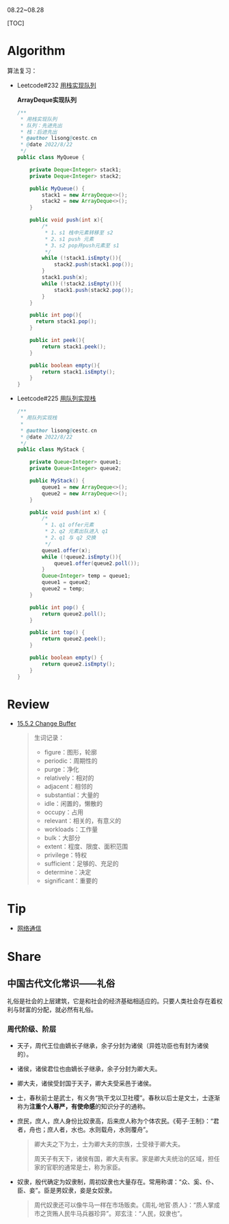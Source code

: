 08.22~08.28

[TOC]

# Algorithm

算法复习：

- Leetcode#232 [用栈实现队列](https://leetcode.cn/problems/implement-queue-using-stacks/)

  **ArrayDeque实现队列**

  ```java
  /**
   * 用栈实现队列
   * 队列：先进先出
   * 栈：后进先出
   * @author lisong@cestc.cn
   * @date 2022/8/22
   */
  public class MyQueue {
  
      private Deque<Integer> stack1;
      private Deque<Integer> stack2;
  
      public MyQueue() {
          stack1 = new ArrayDeque<>();
          stack2 = new ArrayDeque<>();
      }
  
      public void push(int x){
          /*
           * 1、s1 栈中元素转移至 s2
           * 2、s1 push 元素
           * 3、s2 pop并push元素至 s1
           */
          while (!stack1.isEmpty()){
              stack2.push(stack1.pop());
          }
          stack1.push(x);
          while (!stack2.isEmpty()){
              stack1.push(stack2.pop());
          }
      }
  
      public int pop(){
        return stack1.pop();
      }
  
      public int peek(){
          return stack1.peek();
      }
  
      public boolean empty(){
          return stack1.isEmpty();
      }
  }
  ```

- Leetcode#225 [用队列实现栈](https://leetcode.cn/problems/implement-stack-using-queues/)

  ```java
  /**
   * 用队列实现栈
   *
   * @author lisong@cestc.cn
   * @date 2022/8/22
   */
  public class MyStack {
  
      private Queue<Integer> queue1;
      private Queue<Integer> queue2;
  
      public MyStack() {
          queue1 = new ArrayDeque<>();
          queue2 = new ArrayDeque<>();
      }
  
      public void push(int x) {
          /*
           * 1、q1 offer元素
           * 2、q2 元素出队进入 q1
           * 2、q1 与 q2 交换
           */
          queue1.offer(x);
          while (!queue2.isEmpty()){
              queue1.offer(queue2.poll());
          }
          Queue<Integer> temp = queue1;
          queue1 = queue2;
          queue2 = temp;
      }
  
      public int pop() {
          return queue2.poll();
      }
  
      public int top() {
          return queue2.peek();
      }
  
      public boolean empty() {
          return queue2.isEmpty();
      }
  }
  ```

  

# Review

- [15.5.2 Change Buffer](https://dev.mysql.com/doc/refman/8.0/en/innodb-change-buffer.html)

  > 生词记录：
  >
  > - figure：图形，轮廓
  > - periodic：周期性的
  > - purge：净化
  > - relatively：相对的
  > - adjacent：相邻的
  > - substantial：大量的
  > - idle：闲置的，懒散的
  > - occupy：占用
  > - relevant：相关的，有意义的
  > - workloads：工作量
  > - bulk：大部分
  > - extent：程度、限度、面积范围
  > - privilege：特权
  > - sufficient：足够的、充足的
  > - determine：决定
  > - significant：重要的


# Tip

- [网络通信](./Tip/network.md)


# Share

## **中国古代文化常识**——礼俗

礼俗是社会的上层建筑，它是和社会的经济基础相适应的。只要人类社会存在着权利与财富的分配，就必然有礼俗。

### 周代阶级、阶层

- 天子，周代王位由嫡长子继承，余子分封为诸侯（异姓功臣也有封为诸侯的）。

- 诸侯，诸侯君位也由嫡长子继承，余子分封为卿大夫。

- 卿大夫，诸侯受封国于天子，卿大夫受采邑于诸侯。

- 士，春秋前士是武士，有义务“执干戈以卫社稷”。春秋以后士是文士，士逐渐称为**注重个人尊严，有使命感**的知识分子的通称。

- 庶民，庶人，庶人身份比奴隶高，后来庶人称为个体农民。《荀子·王制》：“君者，舟也；庶人者，水也。水则载舟，水则覆舟”。

  > 卿大夫之下为士，士为卿大夫的宗族，士受禄于卿大夫。
  >
  > 周天子有天下，诸侯有国，卿大夫有家。家是卿大夫统治的区域，担任家的官职的通常是士，称为家臣。

- 奴隶，殷代确定为奴隶制，周初奴隶也大量存在。常用称谓：“众、奚、仆、臣、妾”。臣是男奴隶，妾是女奴隶。

  > 周代奴隶还可以像牛马一样在市场贩卖。《周礼·地官·质人》：“质人掌成市之货贿人民牛马兵器珍异”。郑玄注：“人民，奴隶也”。
